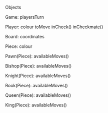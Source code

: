 Objects

Game:
    playersTurn

Player:
    colour
    toMove
    inCheck()
    inCheckmate()

Board:
    coordinates

Piece:
    colour

Pawn(Piece):
    availableMoves()

Bishop(Piece):
    availableMoves()

Knight(Piece):
    availableMoves()

Rook(Piece):
    availableMoves()

Queen(Piece):
    availableMoves()

King(Piece):
    availableMoves()